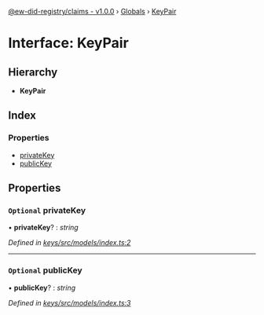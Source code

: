 [@ew-did-registry/claims - v1.0.0](../README.md) › [Globals](../globals.md) › [KeyPair](keypair.md)

# Interface: KeyPair

## Hierarchy

* **KeyPair**

## Index

### Properties

* [privateKey](keypair.md#optional-privatekey)
* [publicKey](keypair.md#optional-publickey)

## Properties

### `Optional` privateKey

• **privateKey**? : *string*

*Defined in [keys/src/models/index.ts:2](https://github.com/energywebfoundation/ew-did-registry/blob/5e08895/packages/keys/src/models/index.ts#L2)*

___

### `Optional` publicKey

• **publicKey**? : *string*

*Defined in [keys/src/models/index.ts:3](https://github.com/energywebfoundation/ew-did-registry/blob/5e08895/packages/keys/src/models/index.ts#L3)*
